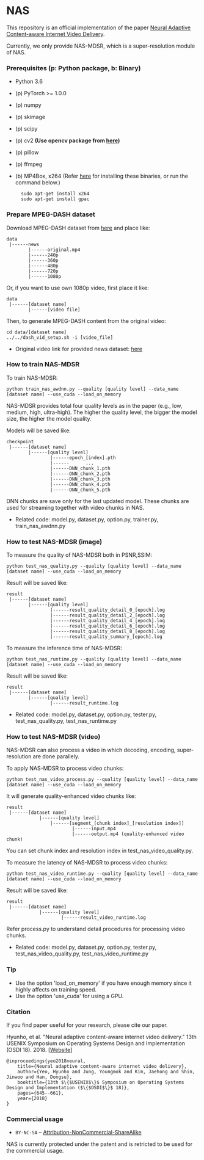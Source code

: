 # NAS
This repository is an official implementation of the paper [Neural Adaptive Content-aware Internet Video Delivery](https://ina.kaist.ac.kr/~nas).

Currently, we only provide NAS-MDSR, which is a super-resolution module of NAS.

### Prerequisites (p: Python package, b: Binary)

* Python 3.6
* (p) PyTorch >= 1.0.0
* (p) numpy
* (p) skimage
* (p) scipy
* (p) cv2 **(Use opencv package from [here](https://anaconda.org/conda-forge/opencv))**
* (p) pillow
* (p) ffmpeg
* (b) MP4Box, x264 (Refer [here](https://bitmovin.com/mp4box-dash-content-generation-x264/) for installing these binaries, or run the command below.)

        sudo apt-get install x264
        sudo apt-get install gpac

### Prepare MPEG-DASH dataset 

Download MPEG-DASH dataset from [here](https://www.dropbox.com/sh/tmfvbikh3gad7qy/AAAeptwDpHHg9FkVGaNAMV34a?dl=0) and place like:
```
data
 |------news
        |------original.mp4
        |------240p
        |------360p
        |------480p
        |------720p
        |------1080p
```

Or, if you want to use own 1080p video, first place it like:
```
data
 |------[dataset name]
        |------[video file]
```

Then, to generate MPEG-DASH content from the original video:
```
cd data/[dataset name]
../../dash_vid_setup.sh -i [video_file]
```

* Original video link for provided news dataset: [here](https://www.youtube.com/watch?v=4AtOU0dDXv8)

### How to train NAS-MDSR

To train NAS-MDSR: 
```
python train_nas_awdnn.py --quality [quality level] --data_name [dataset name] --use_cuda --load_on_memory
```
NAS-MDSR provides total four quality levels as in the paper (e.g., low, medium, high, ultra-high).
The higher the quality level, the bigger the model size, the higher the model quality.

Models will be saved like:
```
checkpoint
 |------[dataset name]
        |------[quality level]
                |------epoch_[index].pth
                |------      ...
                |------DNN_chunk_1.pth
                |------DNN_chunk_2.pth
                |------DNN_chunk_3.pth
                |------DNN_chunk_4.pth
                |------DNN_chunk_5.pth
```
DNN chunks are save only for the last updated model.
These chunks are used for streaming together with video chunks in NAS.

* Related code: model.py, dataset.py, option.py, trainer.py, train_nas_awdnn.py

### How to test NAS-MDSR (image)

To measure the quality of NAS-MDSR both in PSNR,SSIM:
```
python test_nas_quality.py --quality [quality level] --data_name [dataset name] --use_cuda --load_on_memory
```
Result will be saved like:
```
result
 |------[dataset name]
        |------[quality level]
                |------result_quality_detail_0_[epoch].log
                |------result_quality_detail_2_[epoch].log
                |------result_quality_detail_4_[epoch].log
                |------result_quality_detail_6_[epoch].log
                |------result_quality_detail_8_[epoch].log
                |------result_quality_summary_[epoch].log
```

To measure the inference time of NAS-MDSR:
```
python test_nas_runtime.py --quality [quality level] --data_name [dataset name] --use_cuda --load_on_memory
```
Result will be saved like:
```
result
 |------[dataset name]
        |------[quality level]
                |------result_runtime.log
```

* Related code: model.py, dataset.py, option.py, tester.py, test_nas_quality.py, test_nas_runtime.py

### How to test NAS-MDSR (video)

NAS-MDSR can also process a video in which decoding, encoding, super-resolution are done parallely.

To apply NAS-MDSR to process video chunks:
```
python test_nas_video_process.py --quality [quality level] --data_name [dataset name] --use_cuda --load_on_memory
```
It will generate quality-enhanced video chunks like:
```
result
 |------[dataset name]
            |------[quality level]
                |------[segment_[chunk index]_[resolution index]]
                        |------input.mp4
                        |------output.mp4 (quality-enhanced video chunk)
```
You can set chunk index and resolution index in test_nas_video_quality.py.

To measure the latency of NAS-MDSR to process video chunks:
```
python test_nas_video_runtime.py --quality [quality level] --data_name [dataset name] --use_cuda --load_on_memory
```
Result will be saved like:
```
result
 |------[dataset name]
            |------[quality level]
                    |------result_video_runtime.log
```
Refer process.py to understand detail procedures for processing video chunks.

* Related code: model.py, dataset.py, option.py, tester.py, test_nas_video_quality.py, test_nas_video_runtime.py

### Tip 

* Use the option 'load_on_memory' if you have enough memory since it highly affects on training speed.
* Use the option 'use_cuda' for using a GPU.

### Citation

If you find paper useful for your research, please cite our paper.

Hyunho, et al. "Neural adaptive content-aware internet video delivery." 13th USENIX Symposium on Operating Systems Design and Implementation (OSDI 18). 2018. [[Website](http://ina.kaist.ac.kr/~nas/)] 
```
@inproceedings{yeo2018neural,
    title={Neural adaptive content-aware internet video delivery},
    author={Yeo, Hyunho and Jung, Youngmok and Kim, Jaehong and Shin, Jinwoo and Han, Dongsu},
    booktitle={13th $\{$USENIX$\}$ Symposium on Operating Systems Design and Implementation ($\{$OSDI$\}$ 18)},
    pages={645--661},
    year={2018}
}
```

### Commercial usage

* `BY-NC-SA` – [Attribution-NonCommercial-ShareAlike](https://github.com/idleberg/Creative-Commons-Markdown/blob/master/4.0/by-nc-sa.markdown)

NAS is currently protected under the patent and is retricted to be used for the commercial usage.
